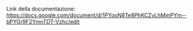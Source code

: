 Link della documentazione: https://docs.google.com/document/d/1PYooN8Te8PhKCZvLhMmPYm--bPYGr9F2YmnTDT-Vzhc/edit
